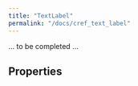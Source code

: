 ```yaml
---
title: "TextLabel"
permalink: "/docs/cref_text_label"
--- 
```

<link rel="shortcut icon" type="image/x-icon" href="../LUMASS_icon_64.ico">

... to be completed ...

## Properties


